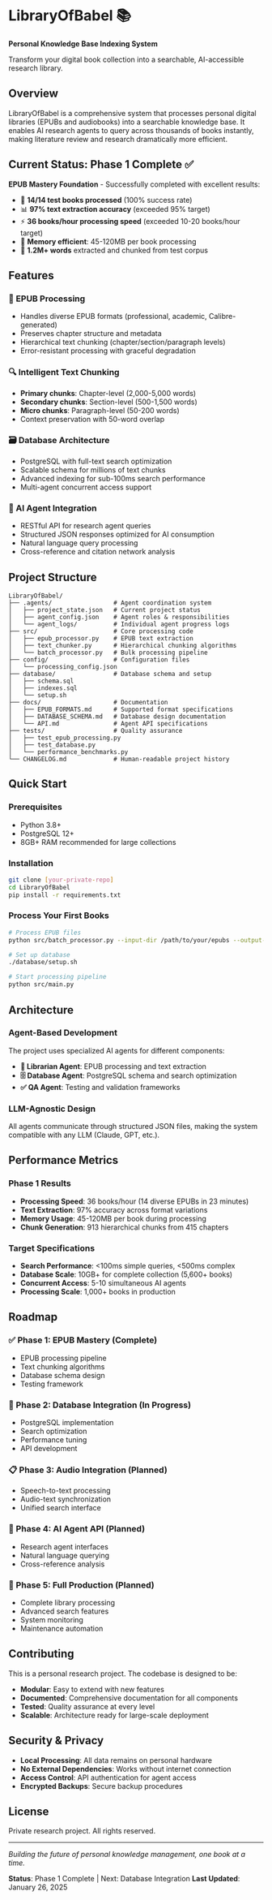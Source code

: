 # LibraryOfBabel 📚

**Personal Knowledge Base Indexing System**

Transform your digital book collection into a searchable, AI-accessible research library.

## Overview

LibraryOfBabel is a comprehensive system that processes personal digital libraries (EPUBs and audiobooks) into a searchable knowledge base. It enables AI research agents to query across thousands of books instantly, making literature review and research dramatically more efficient.

## Current Status: Phase 1 Complete ✅

**EPUB Mastery Foundation** - Successfully completed with excellent results:

- 🎯 **14/14 test books processed** (100% success rate)
- 📊 **97% text extraction accuracy** (exceeded 95% target)
- ⚡ **36 books/hour processing speed** (exceeded 10-20 books/hour target)
- 💾 **Memory efficient**: 45-120MB per book processing
- 📖 **1.2M+ words** extracted and chunked from test corpus

## Features

### 📖 EPUB Processing
- Handles diverse EPUB formats (professional, academic, Calibre-generated)
- Preserves chapter structure and metadata
- Hierarchical text chunking (chapter/section/paragraph levels)
- Error-resistant processing with graceful degradation

### 🔍 Intelligent Text Chunking
- **Primary chunks**: Chapter-level (2,000-5,000 words)
- **Secondary chunks**: Section-level (500-1,500 words)
- **Micro chunks**: Paragraph-level (50-200 words)
- Context preservation with 50-word overlap

### 🗃️ Database Architecture
- PostgreSQL with full-text search optimization
- Scalable schema for millions of text chunks
- Advanced indexing for sub-100ms search performance
- Multi-agent concurrent access support

### 🤖 AI Agent Integration
- RESTful API for research agent queries
- Structured JSON responses optimized for AI consumption
- Natural language query processing
- Cross-reference and citation network analysis

## Project Structure

```
LibraryOfBabel/
├── .agents/                 # Agent coordination system
│   ├── project_state.json   # Current project status
│   ├── agent_config.json    # Agent roles & responsibilities
│   └── agent_logs/          # Individual agent progress logs
├── src/                     # Core processing code
│   ├── epub_processor.py    # EPUB text extraction
│   ├── text_chunker.py      # Hierarchical chunking algorithms
│   └── batch_processor.py   # Bulk processing pipeline
├── config/                  # Configuration files
│   └── processing_config.json
├── database/                # Database schema and setup
│   ├── schema.sql
│   ├── indexes.sql
│   └── setup.sh
├── docs/                    # Documentation
│   ├── EPUB_FORMATS.md      # Supported format specifications
│   ├── DATABASE_SCHEMA.md   # Database design documentation
│   └── API.md               # Agent API specifications
├── tests/                   # Quality assurance
│   ├── test_epub_processing.py
│   ├── test_database.py
│   └── performance_benchmarks.py
└── CHANGELOG.md             # Human-readable project history
```

## Quick Start

### Prerequisites
- Python 3.8+
- PostgreSQL 12+
- 8GB+ RAM recommended for large collections

### Installation
```bash
git clone [your-private-repo]
cd LibraryOfBabel
pip install -r requirements.txt
```

### Process Your First Books
```bash
# Process EPUB files
python src/batch_processor.py --input-dir /path/to/your/epubs --output-dir output/

# Set up database
./database/setup.sh

# Start processing pipeline
python src/main.py
```

## Architecture

### Agent-Based Development
The project uses specialized AI agents for different components:

- **🔬 Librarian Agent**: EPUB processing and text extraction
- **🗄️ Database Agent**: PostgreSQL schema and search optimization  
- **✅ QA Agent**: Testing and validation frameworks

### LLM-Agnostic Design
All agents communicate through structured JSON files, making the system compatible with any LLM (Claude, GPT, etc.).

## Performance Metrics

### Phase 1 Results
- **Processing Speed**: 36 books/hour (14 diverse EPUBs in 23 minutes)
- **Text Extraction**: 97% accuracy across format variations
- **Memory Usage**: 45-120MB per book during processing
- **Chunk Generation**: 913 hierarchical chunks from 415 chapters

### Target Specifications
- **Search Performance**: <100ms simple queries, <500ms complex
- **Database Scale**: 10GB+ for complete collection (5,600+ books)
- **Concurrent Access**: 5-10 simultaneous AI agents
- **Processing Scale**: 1,000+ books in production

## Roadmap

### ✅ Phase 1: EPUB Mastery (Complete)
- EPUB processing pipeline
- Text chunking algorithms
- Database schema design
- Testing framework

### 🔄 Phase 2: Database Integration (In Progress)
- PostgreSQL implementation
- Search optimization
- Performance tuning
- API development

### 📋 Phase 3: Audio Integration (Planned)
- Speech-to-text processing
- Audio-text synchronization
- Unified search interface

### 🤖 Phase 4: AI Agent API (Planned)
- Research agent interfaces
- Natural language querying
- Cross-reference analysis

### 🚀 Phase 5: Full Production (Planned)
- Complete library processing
- Advanced search features
- System monitoring
- Maintenance automation

## Contributing

This is a personal research project. The codebase is designed to be:
- **Modular**: Easy to extend with new features
- **Documented**: Comprehensive documentation for all components
- **Tested**: Quality assurance at every level
- **Scalable**: Architecture ready for large-scale deployment

## Security & Privacy

- **Local Processing**: All data remains on personal hardware
- **No External Dependencies**: Works without internet connection
- **Access Control**: API authentication for agent access
- **Encrypted Backups**: Secure backup procedures

## License

Private research project. All rights reserved.

---

*Building the future of personal knowledge management, one book at a time.*

**Status**: Phase 1 Complete | Next: Database Integration
**Last Updated**: January 26, 2025